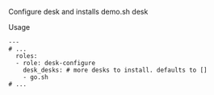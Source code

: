 Configure desk and installs demo.sh desk

Usage
```
---
# ...
  roles:
  - role: desk-configure
    desk_desks: # more desks to install. defaults to []
    - go.sh
# ...
```
